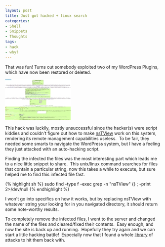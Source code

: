 ```yaml
---
layout: post
title: Just got hacked + linux search
categories:
- Shell
- Snippets
- Thoughts
tags:
- hack
- why?
---
```

That was fun! Turns out somebody exploited two of my WordPress Plugins, which have now been restored or deleted.

![Screenshot of nathanjwoods.com when it was hacked](/assets/img/hacked.jpg "Screenshot of nathanjwoods.com when it was hacked")

This hack was luckily, mostly unsuccessful since the hacker(s) were script kiddies and couldn't figure out how to make [nsTView](https://github.com/nikicat/web-malware-collection/blob/master/Backdoors/PHP/nstview.txt "Really Folks, please try a little harder!") work on this system, rendering its remote management capabilities useless.  To be fair, they needed some smarts to navigate the WordPress system, but I have a feeling they just attacked with an auto-hacking script.

Finding the infected the files was the most interesting part which leads me to a nice little snippet to share.  This unix/linux command searches for files that contain a particular string, now this takes a while to execute, but sure helped me to find this infected file fast.

{% highlight sh %}
	sudo find -type f -exec grep -n "nsTView" {} \; -print 2>/dev/null
{% endhighlight %}

I won't go into specifics on how it works, but by replacing nsTView with whatever string your looking for in you navigated directory, it should return some note-worthy results.

To completely remove the infected files, I went to the server and changed the name of the files and cleared/fixed their contents.  Easy enough, and now the site is back up and running.  Hopefully they try again and we can start a little hacking battle!  Especially now that I found a whole [library](https://github.com/nikicat/web-malware-collection "MooHAHAA (evil laugh)") of attacks to hit them back with.
